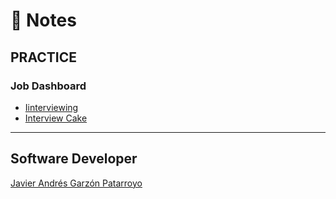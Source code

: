 # :memo: Notes
## PRACTICE

### Job Dashboard
* [Iinterviewing](https://interviewing.io/practice/)
* [Interview Cake](https://www.interviewcake.com/)

- - -
## Software Developer
[Javier Andrés Garzón Patarroyo](https://www.javierandresgp.com)
